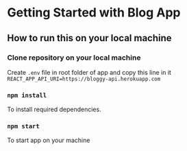 # Getting Started with Blog App

## How to run this on your local machine

### Clone repository on your local machine
Create `.env` file in root folder of app and copy this line in it `REACT_APP_API_URI=https://bloggy-api.herokuapp.com`

### `npm install`
To install required dependencies.

### `npm start`
To start app on your machine
